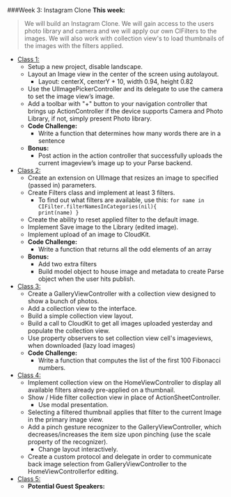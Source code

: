 ###Week 3: Instagram Clone
**This week:**
>We will build an Instagram Clone. We will gain access to the users photo library and camera and we will
apply our own CIFilters to the images. We will also work with collection view's to load thumbnails
of the images with the filters applied.

  * [Class 1:](class-1/)
  	* Setup a new project, disable landscape.
	* Layout an Image view in the center of the screen using autolayout. 
		* Layout: centerX, centerY + 10, width 0.94, height 0.82
	* Use the UIImagePickerController and its delegate to use the camera to set the image view’s image. 
	* Add a toolbar with "+" button to your navigation controller that brings up ActionController if the device supports Camera and Photo Library, if not, simply present Photo library.
	* **Code Challenge:** 
		* Write a function that determines how many words there are in a sentence
	* **Bonus:** 
		* Post action in the action controller that successfully uploads the current imageview’s image up to your Parse backend.
  * [Class 2:](class-2/)
  	* Create an extension on UIImage that resizes an image to specified (passed in) parameters.
	* Create Filters class and implement at least 3 filters. 
		* To find out what filters are available, use this:
			`for name in CIFilter.filterNamesInCategories(nil){            
			print(name)
			}`
	* Create the ability to reset applied filter to the default image.
	* Implement Save image to the Library (edited image).
	* Implement upload of an image to CloudKit.
	* **Code Challenge:** 
		* Write a function that returns all the odd elements of an array
	* **Bonus:**
 		* Add two extra filters 
 		* Build model object to house image and metadata to create Parse object when the user hits publish.
  * [Class 3:](class-3/)
  	* Create a GalleryViewController with a collection view designed to show a bunch of photos.
	* Add a collection view to the interface.
	* Build a simple collection view layout.
	* Build a call to CloudKit to get all images uploaded yesterday and populate the collection view.
	* Use property observers to set collection view cell's imageviews, when downloaded (lazy load images)
	* **Code Challenge:** 
		* Write a function that computes the list of the first 100 Fibonacci numbers.
  * [Class 4:](class-4/)
 	* Implement collection view on the HomeViewController to display all available filters already pre-applied on a thumbnail.
	* Show / Hide filter collection view in place of ActionSheetController. 
		* Use modal presentation.
	* Selecting a filtered thumbnail applies that filter to the current Image in the primary image view.
	* Add a pinch gesture recognizer to the GalleryViewController, which decreases/increases the item size upon pinching (use the scale property of the recognizer). 
		* Change layout interactively.
	* Create a custom protocol and delegate in order to communicate back image selection from GalleryViewController to the HomeViewControllerfor editing.
  * [Class 5:](class-5/)
  	* **Potential Guest Speakers:**